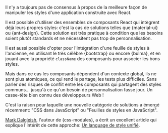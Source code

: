 Il n'y a toujours pas de consensus à propos de la meilleure façon de manipuler les styles d'une application construite avec React.

Il est possible d'utiliser des ensembles de composants React qui intègrent déjà leurs propres styles: c'est la cas de solutions telles que {material-ui} ou {ant-design}. Cette solution est très pratique à condition que les besoins soient plutôt standards et ne nécessitent pas trop de personnalisation.

Il est aussi possible d'opter pour l'intégration d'une feuille de styles à l'ancienne, en utilisant le très célèbre {bootstrap} ou encore {bulma}, et en jouant avec la propriété `className` des composants pour associer les bons styles.

Mais dans ce cas les composants dépendent d'un contexte global, ils ne sont plus atomiques, ce qui rend le partage, les tests plus difficiles. Sans parler des risques de conflit entre les composants qui partagent des styles communs... jusqu'à ce qu'un besoin de personnalisation fasse jour. Un casse-tête bien connu des développeurs Web !

C'est la raison pour laquelle une nouvelle catégorie de solutions a émergé récemment: "CSS dans JavaScript" ou "Feuilles de styles en JavaScript".

[Mark Dalgleish](http://markdalgleish.com/), l'auteur de {css-modules}, a écrit un excellent article qui explique l'intérêt de cette approche: [Un language de style unifié](https://medium.com/seek-blog/a-unified-styling-language-d0c208de2660).
